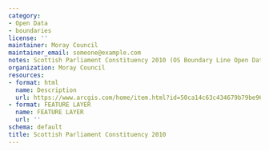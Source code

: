 ```yaml
---
category:
- Open Data
- boundaries
license: ''
maintainer: Moray Council
maintainer_email: someone@example.com
notes: Scottish Parliament Constituency 2010 (OS Boundary Line Open Data)
organization: Moray Council
resources:
- format: html
  name: Description
  url: https://www.arcgis.com/home/item.html?id=50ca14c63c434679b79be96b6c5ff5fe
- format: FEATURE LAYER
  name: FEATURE LAYER
  url: ''
schema: default
title: Scottish Parliament Constituency 2010
---
```

